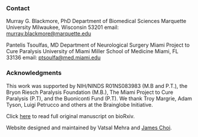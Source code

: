 ### Contact

Murray G. Blackmore, PhD
Department of Biomedical Sciences
Marquette University
Milwaukee, Wisconsin 53201
email: murray.blackmore@marquette.edu


Pantelis Tsoulfas, MD
Department of Neurological Surgery
Miami Project to Cure Paralysis
University of Miami Miller School of Medicine
Miami, FL 33136
email: ptsoulfa@med.miami.edu


### Acknowledgments
This work was supported by NIH/NINDS R01NS083983 (M.B and P.T.), the Bryon Riesch Paralysis Foundation (M.B.), The Miami Project to Cure Paralysis (P.T), and the Buoniconti Fund (P.T). We thank Troy Margrie, Adam Tyson, Luigi Petrucco and others at the Brainglobe Initiative.


Click [here](https://www.biorxiv.org/content/10.1101/2021.06.10.447885v2.full.pdf) to read full original manuscript on bioRxiv.


Website designed and maintained by Vatsal Mehra and [James Choi](https://github.com/JamesChoi94).